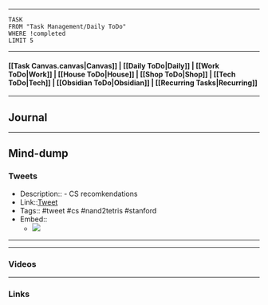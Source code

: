 
---
```dataview
TASK
FROM "Task Management/Daily ToDo"
WHERE !completed
LIMIT 5
```
---

#### [[Task Canvas.canvas|Canvas]] | [[Daily ToDo|Daily]] | [[Work ToDo|Work]] |  [[House ToDo|House]] |  [[Shop ToDo|Shop]] | [[Tech ToDo|Tech]] | [[Obsidian ToDo|Obsidian]] | [[Recurring Tasks|Recurring]] 
---
## Journal

---
## Mind-dump

### Tweets
- Description:: - CS recomkendations
- Link::[Tweet](https://x.com/313formation/status/1828059730998083853?t=Hon5e8WgSMfV7998ijwYZQ&s=19)
- Tags:: #tweet #cs #nand2tetris #stanford 
- Embed:: 
	- ![](https://x.com/313formation/status/1828059730998083853?t=Hon5e8WgSMfV7998ijwYZQ&s=19)

 --- 

---
### Videos

---
### Links 
